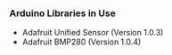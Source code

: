 ### Arduino Libraries in Use
* Adafruit Unified Sensor (Version 1.0.3)
* Adafruit BMP280 (Version 1.0.4)
